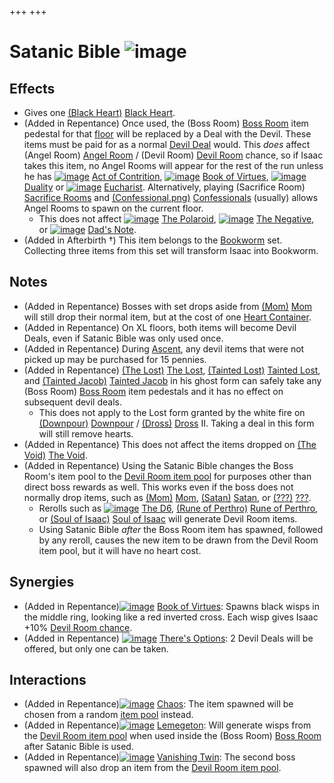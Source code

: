 +++
+++

 # Satanic Bible ![image](/image/Satanic_Bible.png) 

Effects
---------


* Gives one [(Black Heart)](/wiki/Black_Heart "Black Heart") [Black Heart](/wiki/Black_Heart "Black Heart").
* (Added in Repentance) Once used, the (Boss Room) [Boss Room](/wiki/Boss_Room "Boss Room") item pedestal for that [floor](/wiki/Floor "Floor") will be replaced by a Deal with the Devil. These items must be paid for as a normal [Devil Deal](/wiki/Devil_Room#Deals_with_the_Devil "Devil Room") would. This *does* affect (Angel Room) [Angel Room](/wiki/Angel_Room "Angel Room") / (Devil Room) [Devil Room](/wiki/Devil_Room "Devil Room") chance, so if Isaac takes this item, no Angel Rooms will appear for the rest of the run unless he has [![image](/image/Act_of_Contrition.png)](/wiki/Act_of_Contrition "Act of Contrition") [Act of Contrition](/wiki/Act_of_Contrition "Act of Contrition"), [![image](/image/Book_of_Virtues.png)](/wiki/Book_of_Virtues "Book of Virtues") [Book of Virtues](/wiki/Book_of_Virtues "Book of Virtues"), [![image](/image/Duality.png)](/wiki/Duality "Duality") [Duality](/wiki/Duality "Duality") or [![image](/image/Eucharist.png)](/wiki/Eucharist "Eucharist") [Eucharist](/wiki/Eucharist "Eucharist"). Alternatively, playing (Sacrifice Room) [Sacrifice Rooms](/wiki/Sacrifice_Room "Sacrifice Room") and [(Confessional.png)](https://static.wikia.nocookie.net/bindingofisaacre_gamepedia/images/1/1d/Confessional.png/revision/latest?cb=20210824103001) [Confessionals](/wiki/Machines#Confessional "Machines") (usually) allows Angel Rooms to spawn on the current floor.
	+ This does not affect [![image](/image/The_Polaroid.png)](/wiki/The_Polaroid "The Polaroid") [The Polaroid](/wiki/The_Polaroid "The Polaroid"), [![image](/image/The_Negative.png)](/wiki/The_Negative "The Negative") [The Negative](/wiki/The_Negative "The Negative"), or [![image](/image/Dad%27s_Note.png)](/wiki/Dad%27s_Note "Dad's Note") [Dad's Note](/wiki/Dad%27s_Note "Dad's Note").
* (Added in Afterbirth †) This item belongs to the [Bookworm](/wiki/Bookworm "Bookworm") set. Collecting three items from this set will transform Isaac into Bookworm.


Notes
-------


* (Added in Repentance) Bosses with set drops aside from [(Mom)](/wiki/Mom "Mom") [Mom](/wiki/Mom "Mom") will still drop their normal item, but at the cost of one [Heart Container](/wiki/Heart_Container "Heart Container").
* (Added in Repentance) On XL floors, both items will become Devil Deals, even if Satanic Bible was only used once.
* (Added in Repentance) During [Ascent](/wiki/Ascent "Ascent"), any devil items that were not picked up may be purchased for 15 pennies.
* (Added in Repentance)  [(The Lost)](/wiki/The_Lost "The Lost") [The Lost](/wiki/The_Lost "The Lost"),  [(Tainted Lost)](/wiki/Tainted_Lost "Tainted Lost") [Tainted Lost](/wiki/Tainted_Lost "Tainted Lost"), and  [(Tainted Jacob)](/wiki/Tainted_Jacob "Tainted Jacob") [Tainted Jacob](/wiki/Tainted_Jacob "Tainted Jacob") in his ghost form can safely take any (Boss Room) [Boss Room](/wiki/Boss_Room "Boss Room") item pedestals and it has no effect on subsequent devil deals.
	+ This does not apply to the Lost form granted by the white fire on [(Downpour)](/wiki/Downpour "Downpour") [Downpour](/wiki/Downpour "Downpour") / [(Dross)](/wiki/Dross "Dross") [Dross](/wiki/Dross "Dross") II. Taking a deal in this form will still remove hearts.
* (Added in Repentance) This does not affect the items dropped on [(The Void)](/wiki/The_Void "The Void") [The Void](/wiki/The_Void "The Void").
* (Added in Repentance) Using the Satanic Bible changes the Boss Room's item pool to the [Devil Room item pool](/wiki/Devil_Room_(Item_Pool) "Devil Room (Item Pool)") for purposes other than direct boss rewards as well. This works even if the boss does not normally drop items, such as [(Mom)](/wiki/Mom "Mom") [Mom](/wiki/Mom "Mom"), [(Satan)](/wiki/Satan "Satan") [Satan](/wiki/Satan "Satan"), or [(???)](/wiki/%3F%3F%3F_(Boss)#.3F.3F.3F "???") [???](/wiki/%3F%3F%3F_(Boss)#.3F.3F.3F "??? (Boss)").
	+ Rerolls such as [![image](/image/The_D6.png)](/wiki/The_D6 "The D6") [The D6](/wiki/The_D6 "The D6"), [(Rune of Perthro)](/wiki/Cards_and_Runes "Rune of Perthro") [Rune of Perthro](/wiki/Cards_and_Runes "Cards and Runes"), or [(Soul of Isaac)](/wiki/Cards_and_Runes "Soul of Isaac") [Soul of Isaac](/wiki/Cards_and_Runes "Cards and Runes") will generate Devil Room items.
	+ Using Satanic Bible *after* the Boss Room item has spawned, followed by any reroll, causes the new item to be drawn from the Devil Room item pool, but it will have no heart cost.


Synergies
-----------


* (Added in Repentance)[![image](/image/Book_of_Virtues.png)](/wiki/Book_of_Virtues "Book of Virtues") [Book of Virtues](/wiki/Book_of_Virtues "Book of Virtues"): Spawns black wisps in the middle ring, looking like a red inverted cross. Each wisp gives Isaac +10% [Devil Room chance](/wiki/Devil_Room#Conditions_to_Make_Devil_Rooms_Appear "Devil Room").
* (Added in Repentance) [![image](/image/There%27s_Options.png)](/wiki/There%27s_Options "There's Options") [There's Options](/wiki/There%27s_Options "There's Options"): 2 Devil Deals will be offered, but only one can be taken.


Interactions
--------------


* (Added in Repentance)[![image](/image/Chaos.png)](/wiki/Chaos "Chaos") [Chaos](/wiki/Chaos "Chaos"): The item spawned will be chosen from a random [item pool](/wiki/Item_pool "Item pool") instead.
* (Added in Repentance)[![image](/image/Lemegeton.png)](/wiki/Lemegeton "Lemegeton") [Lemegeton](/wiki/Lemegeton "Lemegeton"): Will generate wisps from the [Devil Room item pool](/wiki/Devil_Room_(Item_Pool) "Devil Room (Item Pool)") when used inside the (Boss Room) [Boss Room](/wiki/Boss_Room "Boss Room") after Satanic Bible is used.
* (Added in Repentance)[![image](/image/Vanishing_Twin.png)](/wiki/Vanishing_Twin "Vanishing Twin") [Vanishing Twin](/wiki/Vanishing_Twin "Vanishing Twin"): The second boss spawned will also drop an item from the [Devil Room item pool](/wiki/Devil_Room_(Item_Pool) "Devil Room (Item Pool)").


